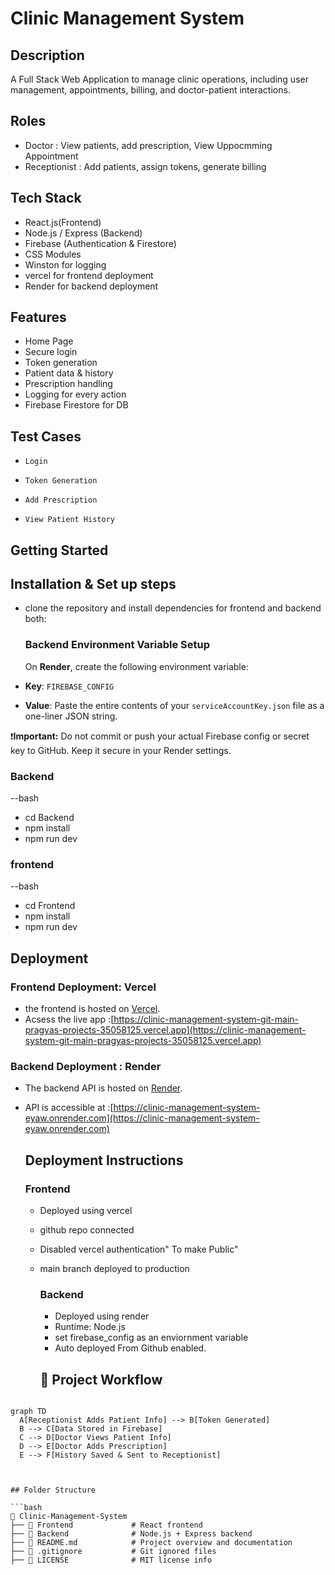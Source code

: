 # Clinic Management System

## Description
A Full Stack Web  Application to manage clinic operations, including user management, appointments, billing, and doctor-patient interactions.
## Roles
 - Doctor : View patients, add prescription, View Uppocmming Appointment
 - Receptionist : Add patients, assign tokens, generate billing

## Tech Stack
- React.js(Frontend)
- Node.js / Express (Backend)
- Firebase (Authentication & Firestore)
- CSS Modules
- Winston for logging
- vercel for  frontend deployment
- Render for backend deployment

## Features
- Home Page
-  Secure login
- Token generation
- Patient data & history
- Prescription handling
- Logging for every action
- Firebase Firestore for DB

##  Test Cases
-     Login
-     Token Generation
-     Add Prescription
-     View Patient History

## Getting Started
## Installation & Set up steps
- clone the repository and install dependencies for frontend and backend both:
  ###  Backend Environment Variable Setup

   On **Render**, create the following environment variable:

 - **Key**: `FIREBASE_CONFIG`
 - **Value**: Paste the entire contents of your `serviceAccountKey.json` file as a one-liner JSON string.

❗️**Important:** Do not commit or push your actual Firebase config or secret key to GitHub. Keep it secure in your Render settings.

  ### Backend
  --bash
  - cd Backend
  - npm install
  - npm run dev
  ### frontend
  --bash
  - cd Frontend
  - npm install
  - npm run dev

## Deployment
### Frontend Deployment: Vercel
- the frontend is hosted on [Vercel](https://vercel.com).
- Acsess the live app :[https://clinic-management-system-git-main-pragyas-projects-35058125.vercel.app](https://clinic-management-system-git-main-pragyas-projects-35058125.vercel.app)

### Backend Deployment : Render
- The backend API is hosted on [Render](https://render.com).
- API is accessible at :[https://clinic-management-system-eyaw.onrender.com](https://clinic-management-system-eyaw.onrender.com)

   ## Deployment  Instructions
  ### Frontend
  - Deployed using vercel
  - github repo connected
  - Disabled vercel authentication" To make Public"
  - main branch deployed to production
    
    ### Backend
    - Deployed using render
    - Runtime: Node.js
    - set firebase_config as an enviornment variable
    - Auto deployed From Github enabled.

     ## 🔄 Project Workflow

```mermaid

graph TD
  A[Receptionist Adds Patient Info] --> B[Token Generated]
  B --> C[Data Stored in Firebase]
  C --> D[Doctor Views Patient Info]
  D --> E[Doctor Adds Prescription]
  E --> F[History Saved & Sent to Receptionist]



## Folder Structure

```bash
📁 Clinic-Management-System
├── 📁 Frontend             # React frontend
├── 📁 Backend              # Node.js + Express backend
├── 📄 README.md            # Project overview and documentation
├── 📄 .gitignore           # Git ignored files
├── 📄 LICENSE              # MIT license info



      
  





